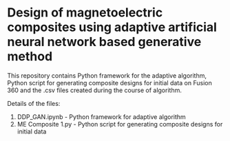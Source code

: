 # Design of magnetoelectric composites using adaptive artificial neural network based generative method

This repository contains Python framework for the adaptive algorithm, Python script for generating composite designs for initial data on Fusion 360 and the .csv files created during the course of algorithm. 

Details of the files:
1. DDP_GAN.ipynb - Python framework for adaptive algorithm
2. ME Composite 1.py - Python script for generating composite designs for initial data

